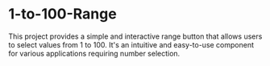 # 1-to-100-Range
This project provides a simple and interactive range button that allows users to select values from 1 to 100. It's an intuitive and easy-to-use component for various applications requiring number selection.
